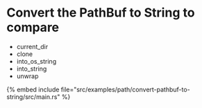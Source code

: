 # Convert the PathBuf to String to compare


* current_dir
* clone
* into_os_string
* into_string
* unwrap

{% embed include file="src/examples/path/convert-pathbuf-to-string/src/main.rs" %}


